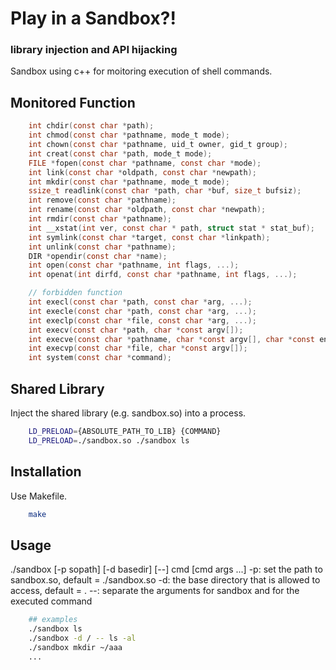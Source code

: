 # Play in a Sandbox?!

###  library injection and API hijacking

Sandbox using c++ for moitoring execution of shell commands.

## Monitored Function

```c
    int chdir(const char *path);
    int chmod(const char *pathname, mode_t mode);
    int chown(const char *pathname, uid_t owner, gid_t group);
    int creat(const char *path, mode_t mode);
    FILE *fopen(const char *pathname, const char *mode);
    int link(const char *oldpath, const char *newpath);
    int mkdir(const char *pathname, mode_t mode);
    ssize_t readlink(const char *path, char *buf, size_t bufsiz);
    int remove(const char *pathname);
    int rename(const char *oldpath, const char *newpath);
    int rmdir(const char *pathname);
    int __xstat(int ver, const char * path, struct stat * stat_buf);
    int symlink(const char *target, const char *linkpath);
    int unlink(const char *pathname);
    DIR *opendir(const char *name);
    int open(const char *pathname, int flags, ...);
    int openat(int dirfd, const char *pathname, int flags, ...);

    // forbidden function
    int execl(const char *path, const char *arg, ...);
    int execle(const char *path, const char *arg, ...);
    int execlp(const char *file, const char *arg, ...);
    int execv(const char *path, char *const argv[]);
    int execve(const char *pathname, char *const argv[], char *const envp[]);
    int execvp(const char *file, char *const argv[]);
    int system(const char *command);
```

## Shared Library

Inject the shared library (e.g. sandbox.so) into a process.

```bash
    LD_PRELOAD={ABSOLUTE_PATH_TO_LIB} {COMMAND}
    LD_PRELOAD=./sandbox.so ./sandbox ls
```

## Installation

Use Makefile.

```bash
    make
```

## Usage

./sandbox [-p sopath] [-d basedir] [--] cmd [cmd args ...]
    -p: set the path to sandbox.so, default = ./sandbox.so
	-d: the base directory that is allowed to access, default = .
	--: separate the arguments for sandbox and for the executed command
    
```bash
    ## examples
    ./sandbox ls
    ./sandbox -d / -- ls -al
    ./sandbox mkdir ~/aaa
    ...
```
